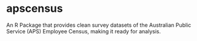 # apscensus

An R Package that provides clean survey datasets of the Australian Public Service (APS) Employee Census, making it ready for analysis.
